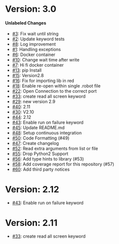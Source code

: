# Version: 3.0


#### Unlabeled Changes

* [#3](https://github.com/Altran-PT-GDC/Robot-Framework-Mainframe-3270-Library/pull/3): Fix wait until string
* [#2](https://github.com/Altran-PT-GDC/Robot-Framework-Mainframe-3270-Library/pull/2): Update keyword tests
* [#8](https://github.com/Altran-PT-GDC/Robot-Framework-Mainframe-3270-Library/pull/8): Log improvement
* [#1](https://github.com/Altran-PT-GDC/Robot-Framework-Mainframe-3270-Library/pull/1): Handling exceptions
* [#6](https://github.com/Altran-PT-GDC/Robot-Framework-Mainframe-3270-Library/pull/6): Docker container
* [#10](https://github.com/Altran-PT-GDC/Robot-Framework-Mainframe-3270-Library/pull/10): Change wait time after write
* [#7](https://github.com/Altran-PT-GDC/Robot-Framework-Mainframe-3270-Library/pull/7): Hi fi docker container
* [#13](https://github.com/Altran-PT-GDC/Robot-Framework-Mainframe-3270-Library/pull/13): pip Install
* [#15](https://github.com/Altran-PT-GDC/Robot-Framework-Mainframe-3270-Library/pull/15): Version2.8
* [#16](https://github.com/Altran-PT-GDC/Robot-Framework-Mainframe-3270-Library/pull/16): Fix for importing lib in red
* [#18](https://github.com/Altran-PT-GDC/Robot-Framework-Mainframe-3270-Library/pull/18): Enable re-open within single .robot file
* [#22](https://github.com/Altran-PT-GDC/Robot-Framework-Mainframe-3270-Library/pull/22): Open Connection to the correct port
* [#33](https://github.com/Altran-PT-GDC/Robot-Framework-Mainframe-3270-Library/pull/33): create read all screen keyword
* [#29](https://github.com/Altran-PT-GDC/Robot-Framework-Mainframe-3270-Library/pull/29): new version 2.9
* [#40](https://github.com/Altran-PT-GDC/Robot-Framework-Mainframe-3270-Library/pull/40): 2.11
* [#30](https://github.com/Altran-PT-GDC/Robot-Framework-Mainframe-3270-Library/pull/30): V2.10
* [#44](https://github.com/Altran-PT-GDC/Robot-Framework-Mainframe-3270-Library/pull/44): 2.12
* [#43](https://github.com/Altran-PT-GDC/Robot-Framework-Mainframe-3270-Library/pull/43): Enable run on failure keyword
* [#45](https://github.com/Altran-PT-GDC/Robot-Framework-Mainframe-3270-Library/pull/45): Update README.md
* [#48](https://github.com/Altran-PT-GDC/Robot-Framework-Mainframe-3270-Library/pull/48): Setup continuous integration
* [#50](https://github.com/Altran-PT-GDC/Robot-Framework-Mainframe-3270-Library/pull/50): Code Formatting (#49)
* [#47](https://github.com/Altran-PT-GDC/Robot-Framework-Mainframe-3270-Library/pull/47): Create changelog
* [#52](https://github.com/Altran-PT-GDC/Robot-Framework-Mainframe-3270-Library/pull/52): Read extra arguments from list or file
* [#55](https://github.com/Altran-PT-GDC/Robot-Framework-Mainframe-3270-Library/pull/55): Drop Python2 Support
* [#56](https://github.com/Altran-PT-GDC/Robot-Framework-Mainframe-3270-Library/pull/56): Add type hints to library (#53)
* [#58](https://github.com/Altran-PT-GDC/Robot-Framework-Mainframe-3270-Library/pull/58): Add coverage report for this repository (#57)
* [#60](https://github.com/Altran-PT-GDC/Robot-Framework-Mainframe-3270-Library/pull/60): Add third party notices


# Version: 2.12

* [#43](https://github.com/Altran-PT-GDC/Robot-Framework-Mainframe-3270-Library/pull/43): Enable run on failure keyword


# Version: 2.11

* [#33](https://github.com/Altran-PT-GDC/Robot-Framework-Mainframe-3270-Library/pull/33): create read all screen keyword
